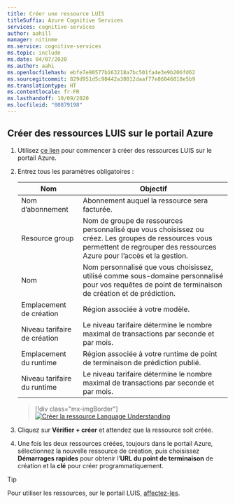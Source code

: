 ```yaml
---
title: Créer une ressource LUIS
titleSuffix: Azure Cognitive Services
services: cognitive-services
author: aahill
manager: nitinme
ms.service: cognitive-services
ms.topic: include
ms.date: 04/07/2020
ms.author: aahi
ms.openlocfilehash: ebfe7e80577b163218a7bc501fa4e3e9b206fd62
ms.sourcegitcommit: 829d951d5c90442a38012daaf77e86046018e5b9
ms.translationtype: HT
ms.contentlocale: fr-FR
ms.lasthandoff: 10/09/2020
ms.locfileid: "80879198"
---
```

<a name="create-luis-resources"></a>

## <a name="create-luis-resources-in-azure-portal"></a>Créer des ressources LUIS sur le portail Azure

1. Utilisez [ce lien](https://ms.portal.azure.com/#create/Microsoft.CognitiveServicesLUISAllInOne) pour commencer à créer des ressources LUIS sur le portail Azure.

1. Entrez tous les paramètres obligatoires :

    |Nom|Objectif|
    |--|--|
    |Nom d’abonnement| Abonnement auquel la ressource sera facturée.|
    |Resource group| Nom de groupe de ressources personnalisé que vous choisissez ou créez. Les groupes de ressources vous permettent de regrouper des ressources Azure pour l’accès et la gestion.|
    |Nom| Nom personnalisé que vous choisissez, utilisé comme sous-domaine personnalisé pour vos requêtes de point de terminaison de création et de prédiction.|
    |Emplacement de création|Région associée à votre modèle.|
    |Niveau tarifaire de création|Le niveau tarifaire détermine le nombre maximal de transactions par seconde et par mois.|
    |Emplacement du runtime|Région associée à votre runtime de point de terminaison de prédiction publié.|
    |Niveau tarifaire du runtime|Le niveau tarifaire détermine le nombre maximal de transactions par seconde et par mois.|

    > [!div class="mx-imgBorder"]
    > [![Créer la ressource Language Understanding](../media/luis-how-to-azure-subscription/create-resource-in-azure-small.png)](../media/luis-how-to-azure-subscription/create-resource-in-azure-small.png#lightbox)

1. Cliquez sur **Vérifier + créer** et attendez que la ressource soit créée.
1. Une fois les deux ressources créées, toujours dans le portail Azure, sélectionnez la nouvelle ressource de création, puis choisissez **Démarrages rapides** pour obtenir l’**URL du point de terminaison** de création et la **clé** pour créer programmatiquement.

> [!TIP]
> Pour utiliser les ressources, sur le portail LUIS, [affectez-les](../luis-how-to-azure-subscription.md#assign-an-authoring-resource-in-the-luis-portal-for-all-apps).